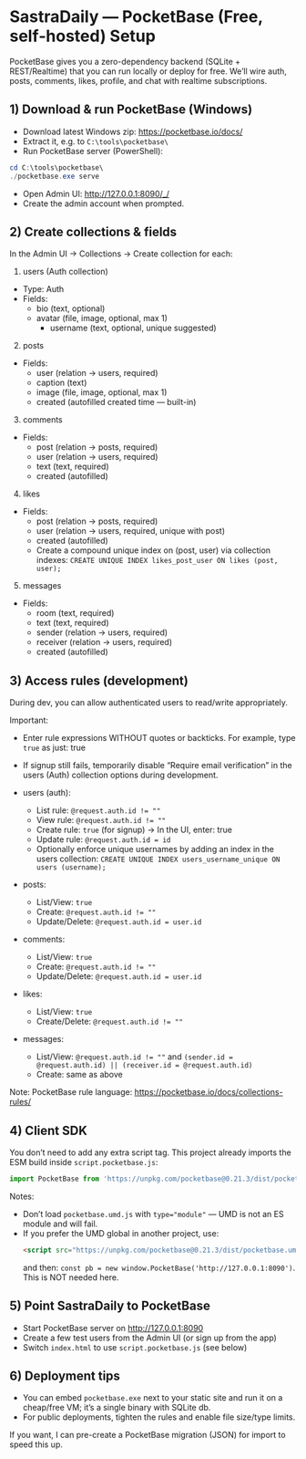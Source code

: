 # SastraDaily — PocketBase (Free, self‑hosted) Setup

PocketBase gives you a zero-dependency backend (SQLite + REST/Realtime) that you can run locally or deploy for free. We’ll wire auth, posts, comments, likes, profile, and chat with realtime subscriptions.

## 1) Download & run PocketBase (Windows)
- Download latest Windows zip: https://pocketbase.io/docs/
- Extract it, e.g. to `C:\tools\pocketbase\`
- Run PocketBase server (PowerShell):
```powershell
cd C:\tools\pocketbase\
./pocketbase.exe serve
```
- Open Admin UI: http://127.0.0.1:8090/_/
- Create the admin account when prompted.

## 2) Create collections & fields
In the Admin UI → Collections → Create collection for each:

1) users (Auth collection)
- Type: Auth
- Fields:
  - bio (text, optional)
  - avatar (file, image, optional, max 1)
    - username (text, optional, unique suggested)

2) posts
- Fields:
  - user (relation → users, required)
  - caption (text)
  - image (file, image, optional, max 1)
  - created (autofilled created time — built-in)

3) comments
- Fields:
  - post (relation → posts, required)
  - user (relation → users, required)
  - text (text, required)
  - created (autofilled)

4) likes
- Fields:
  - post (relation → posts, required)
  - user (relation → users, required, unique with post)
  - created (autofilled)
  - Create a compound unique index on (post, user) via collection indexes: `CREATE UNIQUE INDEX likes_post_user ON likes (post, user);`

5) messages
- Fields:
  - room (text, required)
  - text (text, required)
  - sender (relation → users, required)
  - receiver (relation → users, required)
  - created (autofilled)

## 3) Access rules (development)
During dev, you can allow authenticated users to read/write appropriately.

Important:
- Enter rule expressions WITHOUT quotes or backticks. For example, type `true` as just: true
- If signup still fails, temporarily disable “Require email verification” in the users (Auth) collection options during development.

- users (auth):
  - List rule: `@request.auth.id != ""`
  - View rule: `@request.auth.id != ""`
  - Create rule: `true` (for signup) → In the UI, enter: true
  - Update rule: `@request.auth.id = id`
  - Optionally enforce unique usernames by adding an index in the users collection: `CREATE UNIQUE INDEX users_username_unique ON users (username);`

- posts:
  - List/View: `true`
  - Create: `@request.auth.id != ""`
  - Update/Delete: `@request.auth.id = user.id`

- comments:
  - List/View: `true`
  - Create: `@request.auth.id != ""`
  - Update/Delete: `@request.auth.id = user.id`

- likes:
  - List/View: `true`
  - Create/Delete: `@request.auth.id != ""`

- messages:
  - List/View: `@request.auth.id != ""` and `(sender.id = @request.auth.id) || (receiver.id = @request.auth.id)`
  - Create: same as above

Note: PocketBase rule language: https://pocketbase.io/docs/collections-rules/

## 4) Client SDK
You don’t need to add any extra script tag. This project already imports the ESM build inside `script.pocketbase.js`:
```js
import PocketBase from 'https://unpkg.com/pocketbase@0.21.3/dist/pocketbase.es.mjs';
```

Notes:
- Don’t load `pocketbase.umd.js` with `type="module"` — UMD is not an ES module and will fail.
- If you prefer the UMD global in another project, use:
  ```html
  <script src="https://unpkg.com/pocketbase@0.21.3/dist/pocketbase.umd.js"></script>
  ```
  and then: `const pb = new window.PocketBase('http://127.0.0.1:8090')`. This is NOT needed here.

## 5) Point SastraDaily to PocketBase
- Start PocketBase server on http://127.0.0.1:8090
- Create a few test users from the Admin UI (or sign up from the app)
- Switch `index.html` to use `script.pocketbase.js` (see below)

## 6) Deployment tips
- You can embed `pocketbase.exe` next to your static site and run it on a cheap/free VM; it’s a single binary with SQLite db.
- For public deployments, tighten the rules and enable file size/type limits.

If you want, I can pre-create a PocketBase migration (JSON) for import to speed this up.

